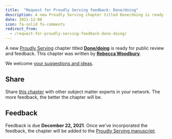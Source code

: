 ```yaml
---
title:  "Request for Proudly Serving feedback: Done/doing"
description: A new Proudly Serving chapter titled Done/doing is ready for public review and feedback.
date: 2021-12-08
icon: fa-solid fa-comments
redirect_from:
  - /request-for-proudly-serving-feedback-done-doing/
---
```


A new [Proudly Serving](/) chapter titled **[Done/doing](/contents//share-the-done-doing)** is ready for public review and feedback. This chapter was written by **[Rebecca Woodbury](/people/rebecca-woodbury)**.

We welcome [your suggestions and ideas](/contents//share-the-done-doing).

## Share

Share [this chapter](/contents//share-the-done-doing) with other subject matter experts in your network. The more feedback, the better the chapter will be.

## Feedback

Feedback is due **December 22, 2021**. Once we’ve incorporated the feedback, the chapter will be added to the [Proudly Serving manuscript](/manuscript/).
